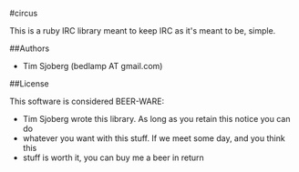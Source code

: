 #circus

This is a ruby IRC library meant to keep IRC as it's meant to be, simple.

##Authors

* Tim Sjoberg (bedlamp AT gmail.com)

##License

This software is considered BEER-WARE:
 * Tim Sjoberg wrote this library. As long as you retain this notice you can do
 * whatever you want with this stuff. If we meet some day, and you think this
 * stuff is worth it, you can buy me a beer in return
